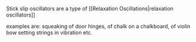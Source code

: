Stick slip oscillators are a type of [[Relaxation Oscillations|relaxation oscillators]]

examples are: squeaking of door hinges, of chalk on a chalkboard, of violin bow setting strings in vibration etc.